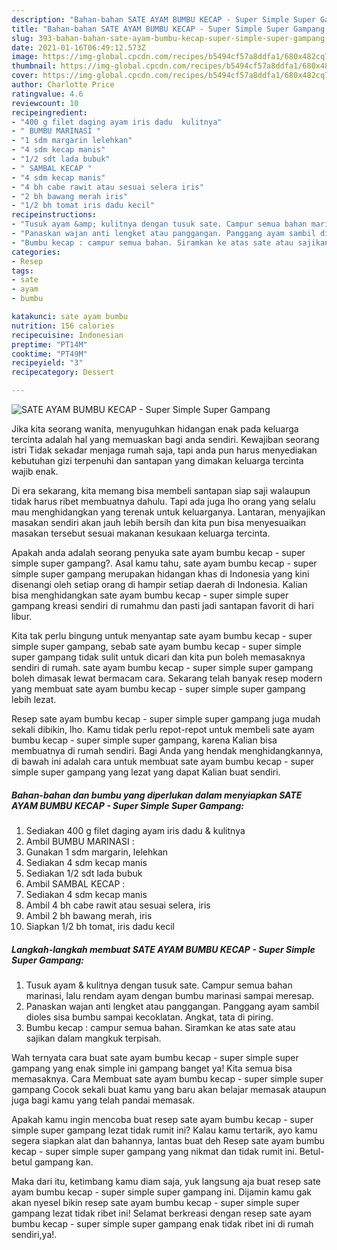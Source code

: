 ```yaml
---
description: "Bahan-bahan SATE AYAM BUMBU KECAP - Super Simple Super Gampang yang lezat dan Mudah Dibuat"
title: "Bahan-bahan SATE AYAM BUMBU KECAP - Super Simple Super Gampang yang lezat dan Mudah Dibuat"
slug: 393-bahan-bahan-sate-ayam-bumbu-kecap-super-simple-super-gampang-yang-lezat-dan-mudah-dibuat
date: 2021-01-16T06:49:12.573Z
image: https://img-global.cpcdn.com/recipes/b5494cf57a8ddfa1/680x482cq70/sate-ayam-bumbu-kecap-super-simple-super-gampang-foto-resep-utama.jpg
thumbnail: https://img-global.cpcdn.com/recipes/b5494cf57a8ddfa1/680x482cq70/sate-ayam-bumbu-kecap-super-simple-super-gampang-foto-resep-utama.jpg
cover: https://img-global.cpcdn.com/recipes/b5494cf57a8ddfa1/680x482cq70/sate-ayam-bumbu-kecap-super-simple-super-gampang-foto-resep-utama.jpg
author: Charlotte Price
ratingvalue: 4.6
reviewcount: 10
recipeingredient:
- "400 g filet daging ayam iris dadu  kulitnya"
- " BUMBU MARINASI "
- "1 sdm margarin lelehkan"
- "4 sdm kecap manis"
- "1/2 sdt lada bubuk"
- " SAMBAL KECAP "
- "4 sdm kecap manis"
- "4 bh cabe rawit atau sesuai selera iris"
- "2 bh bawang merah iris"
- "1/2 bh tomat iris dadu kecil"
recipeinstructions:
- "Tusuk ayam &amp; kulitnya dengan tusuk sate. Campur semua bahan marinasi, lalu rendam ayam dengan bumbu marinasi sampai meresap."
- "Panaskan wajan anti lengket atau panggangan. Panggang ayam sambil dioles sisa bumbu sampai kecoklatan. Angkat, tata di piring."
- "Bumbu kecap : campur semua bahan. Siramkan ke atas sate atau sajikan dalam mangkuk terpisah."
categories:
- Resep
tags:
- sate
- ayam
- bumbu

katakunci: sate ayam bumbu 
nutrition: 156 calories
recipecuisine: Indonesian
preptime: "PT14M"
cooktime: "PT49M"
recipeyield: "3"
recipecategory: Dessert

---
```



![SATE AYAM BUMBU KECAP - Super Simple Super Gampang](https://img-global.cpcdn.com/recipes/b5494cf57a8ddfa1/680x482cq70/sate-ayam-bumbu-kecap-super-simple-super-gampang-foto-resep-utama.jpg)

Jika kita seorang wanita, menyuguhkan hidangan enak pada keluarga tercinta adalah hal yang memuaskan bagi anda sendiri. Kewajiban seorang istri Tidak sekadar menjaga rumah saja, tapi anda pun harus menyediakan kebutuhan gizi terpenuhi dan santapan yang dimakan keluarga tercinta wajib enak.

Di era  sekarang, kita memang bisa membeli santapan siap saji walaupun tidak harus ribet membuatnya dahulu. Tapi ada juga lho orang yang selalu mau menghidangkan yang terenak untuk keluarganya. Lantaran, menyajikan masakan sendiri akan jauh lebih bersih dan kita pun bisa menyesuaikan masakan tersebut sesuai makanan kesukaan keluarga tercinta. 



Apakah anda adalah seorang penyuka sate ayam bumbu kecap - super simple super gampang?. Asal kamu tahu, sate ayam bumbu kecap - super simple super gampang merupakan hidangan khas di Indonesia yang kini disenangi oleh setiap orang di hampir setiap daerah di Indonesia. Kalian bisa menghidangkan sate ayam bumbu kecap - super simple super gampang kreasi sendiri di rumahmu dan pasti jadi santapan favorit di hari libur.

Kita tak perlu bingung untuk menyantap sate ayam bumbu kecap - super simple super gampang, sebab sate ayam bumbu kecap - super simple super gampang tidak sulit untuk dicari dan kita pun boleh memasaknya sendiri di rumah. sate ayam bumbu kecap - super simple super gampang boleh dimasak lewat bermacam cara. Sekarang telah banyak resep modern yang membuat sate ayam bumbu kecap - super simple super gampang lebih lezat.

Resep sate ayam bumbu kecap - super simple super gampang juga mudah sekali dibikin, lho. Kamu tidak perlu repot-repot untuk membeli sate ayam bumbu kecap - super simple super gampang, karena Kalian bisa membuatnya di rumah sendiri. Bagi Anda yang hendak menghidangkannya, di bawah ini adalah cara untuk membuat sate ayam bumbu kecap - super simple super gampang yang lezat yang dapat Kalian buat sendiri.

<!--inarticleads1-->

##### Bahan-bahan dan bumbu yang diperlukan dalam menyiapkan SATE AYAM BUMBU KECAP - Super Simple Super Gampang:

1. Sediakan 400 g filet daging ayam iris dadu &amp; kulitnya
1. Ambil  BUMBU MARINASI :
1. Gunakan 1 sdm margarin, lelehkan
1. Sediakan 4 sdm kecap manis
1. Sediakan 1/2 sdt lada bubuk
1. Ambil  SAMBAL KECAP :
1. Sediakan 4 sdm kecap manis
1. Ambil 4 bh cabe rawit atau sesuai selera, iris
1. Ambil 2 bh bawang merah, iris
1. Siapkan 1/2 bh tomat, iris dadu kecil




<!--inarticleads2-->

##### Langkah-langkah membuat SATE AYAM BUMBU KECAP - Super Simple Super Gampang:

1. Tusuk ayam &amp; kulitnya dengan tusuk sate. Campur semua bahan marinasi, lalu rendam ayam dengan bumbu marinasi sampai meresap.
1. Panaskan wajan anti lengket atau panggangan. Panggang ayam sambil dioles sisa bumbu sampai kecoklatan. Angkat, tata di piring.
1. Bumbu kecap : campur semua bahan. Siramkan ke atas sate atau sajikan dalam mangkuk terpisah.




Wah ternyata cara buat sate ayam bumbu kecap - super simple super gampang yang enak simple ini gampang banget ya! Kita semua bisa memasaknya. Cara Membuat sate ayam bumbu kecap - super simple super gampang Cocok sekali buat kamu yang baru akan belajar memasak ataupun juga bagi kamu yang telah pandai memasak.

Apakah kamu ingin mencoba buat resep sate ayam bumbu kecap - super simple super gampang lezat tidak rumit ini? Kalau kamu tertarik, ayo kamu segera siapkan alat dan bahannya, lantas buat deh Resep sate ayam bumbu kecap - super simple super gampang yang nikmat dan tidak rumit ini. Betul-betul gampang kan. 

Maka dari itu, ketimbang kamu diam saja, yuk langsung aja buat resep sate ayam bumbu kecap - super simple super gampang ini. Dijamin kamu gak akan nyesel bikin resep sate ayam bumbu kecap - super simple super gampang lezat tidak ribet ini! Selamat berkreasi dengan resep sate ayam bumbu kecap - super simple super gampang enak tidak ribet ini di rumah sendiri,ya!.

